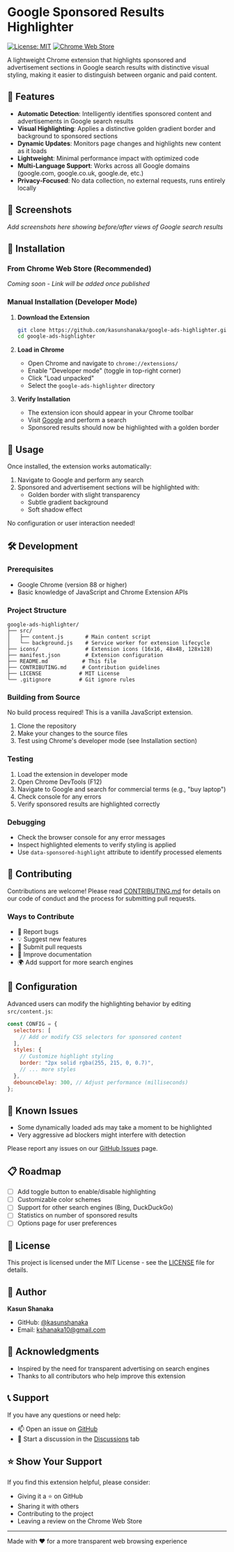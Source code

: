 # Google Sponsored Results Highlighter

[![License: MIT](https://img.shields.io/badge/License-MIT-yellow.svg)](https://opensource.org/licenses/MIT)
[![Chrome Web Store](https://img.shields.io/badge/Chrome-Extension-blue.svg)](https://chrome.google.com/webstore)

A lightweight Chrome extension that highlights sponsored and advertisement sections in Google search results with distinctive visual styling, making it easier to distinguish between organic and paid content.

## 🌟 Features

- **Automatic Detection**: Intelligently identifies sponsored content and advertisements in Google search results
- **Visual Highlighting**: Applies a distinctive golden gradient border and background to sponsored sections
- **Dynamic Updates**: Monitors page changes and highlights new content as it loads
- **Lightweight**: Minimal performance impact with optimized code
- **Multi-Language Support**: Works across all Google domains (google.com, google.co.uk, google.de, etc.)
- **Privacy-Focused**: No data collection, no external requests, runs entirely locally

## 📸 Screenshots

_Add screenshots here showing before/after views of Google search results_

## 🚀 Installation

### From Chrome Web Store (Recommended)

_Coming soon - Link will be added once published_

### Manual Installation (Developer Mode)

1. **Download the Extension**

   ```bash
   git clone https://github.com/kasunshanaka/google-ads-highlighter.git
   cd google-ads-highlighter
   ```

2. **Load in Chrome**
   - Open Chrome and navigate to `chrome://extensions/`
   - Enable "Developer mode" (toggle in top-right corner)
   - Click "Load unpacked"
   - Select the `google-ads-highlighter` directory

3. **Verify Installation**
   - The extension icon should appear in your Chrome toolbar
   - Visit [Google](https://www.google.com) and perform a search
   - Sponsored results should now be highlighted with a golden border

## 📖 Usage

Once installed, the extension works automatically:

1. Navigate to Google and perform any search
2. Sponsored and advertisement sections will be highlighted with:
   - Golden border with slight transparency
   - Subtle gradient background
   - Soft shadow effect

No configuration or user interaction needed!

## 🛠️ Development

### Prerequisites

- Google Chrome (version 88 or higher)
- Basic knowledge of JavaScript and Chrome Extension APIs

### Project Structure

```
google-ads-highlighter/
├── src/
│   ├── content.js       # Main content script
│   └── background.js    # Service worker for extension lifecycle
├── icons/               # Extension icons (16x16, 48x48, 128x128)
├── manifest.json        # Extension configuration
├── README.md           # This file
├── CONTRIBUTING.md     # Contribution guidelines
├── LICENSE            # MIT License
└── .gitignore         # Git ignore rules
```

### Building from Source

No build process required! This is a vanilla JavaScript extension.

1. Clone the repository
2. Make your changes to the source files
3. Test using Chrome's developer mode (see Installation section)

### Testing

1. Load the extension in developer mode
2. Open Chrome DevTools (F12)
3. Navigate to Google and search for commercial terms (e.g., "buy laptop")
4. Check console for any errors
5. Verify sponsored results are highlighted correctly

### Debugging

- Check the browser console for any error messages
- Inspect highlighted elements to verify styling is applied
- Use `data-sponsored-highlight` attribute to identify processed elements

## 🤝 Contributing

Contributions are welcome! Please read [CONTRIBUTING.md](CONTRIBUTING.md) for details on our code of conduct and the process for submitting pull requests.

### Ways to Contribute

- 🐛 Report bugs
- 💡 Suggest new features
- 🔧 Submit pull requests
- 📖 Improve documentation
- 🌍 Add support for more search engines

## 🔧 Configuration

Advanced users can modify the highlighting behavior by editing `src/content.js`:

```javascript
const CONFIG = {
  selectors: [
    // Add or modify CSS selectors for sponsored content
  ],
  styles: {
    // Customize highlight styling
    border: "2px solid rgba(255, 215, 0, 0.7)",
    // ... more styles
  },
  debounceDelay: 300, // Adjust performance (milliseconds)
};
```

## 🐛 Known Issues

- Some dynamically loaded ads may take a moment to be highlighted
- Very aggressive ad blockers might interfere with detection

Please report any issues on our [GitHub Issues](https://github.com/kasunshanaka/google-ads-highlighter/issues) page.

## 📋 Roadmap

- [ ] Add toggle button to enable/disable highlighting
- [ ] Customizable color schemes
- [ ] Support for other search engines (Bing, DuckDuckGo)
- [ ] Statistics on number of sponsored results
- [ ] Options page for user preferences

## 📄 License

This project is licensed under the MIT License - see the [LICENSE](LICENSE) file for details.

## 👤 Author

**Kasun Shanaka**

- GitHub: [@kasunshanaka](https://github.com/kasunshanaka)
- Email: kshanaka10@gmail.com

## 🙏 Acknowledgments

- Inspired by the need for transparent advertising on search engines
- Thanks to all contributors who help improve this extension

## 📞 Support

If you have any questions or need help:

- 📫 Open an issue on [GitHub](https://github.com/kasunshanaka/google-ads-highlighter/issues)
- 💬 Start a discussion in the [Discussions](https://github.com/kasunshanaka/google-ads-highlighter/discussions) tab

## ⭐ Show Your Support

If you find this extension helpful, please consider:

- Giving it a ⭐ on GitHub
- Sharing it with others
- Contributing to the project
- Leaving a review on the Chrome Web Store

---

Made with ❤️ for a more transparent web browsing experience
